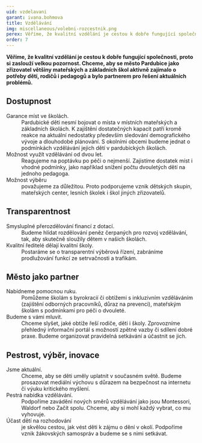 ```yaml
---
uid: vzdelavani
garant: ivana.bohmova
title: Vzdělávání
img: miscellaneous/volebni-rozcestnik.png
perex: Věříme, že kvalitní vzdělání je cestou k dobře fungující společnosti, proto si zaslouží velkou pozornost.
order: 7
---
```


**Věříme, že kvalitní vzdělání je cestou k dobře fungující společnosti, proto si zaslouží velkou pozornost. Chceme, aby se město Pardubice jako zřizovatel většiny mateřských a základních škol aktivně zajímalo o potřeby dětí, rodičů i pedagogů a bylo partnerem pro řešení aktuálních problémů.**

## Dostupnost

<dl class="c-program-key-point-list">
    <dt>Garance míst ve školách.</dt>
    <dd>Pardubické děti nesmí bojovat o místa v místních mateřských a základních školách. K zajištění dostatečných kapacit patří kromě reakce na aktuální nedostatky především sledování demografického vývoje a dlouhodobé plánování. S okolními obcemi budeme jednat o podmínkách vzdělávání jejich dětí v pardubických školách.</dd>
    <dt>Možnost využít vzdělávání od dvou let.</dt>
    <dd>Reagujeme na poptávku po péči o nejmenší. Zajistíme dostatek míst i vhodné podmínky, jako například snížení počtu dvouletých dětí na jednoho pedagoga.</dd>
    <dt>Možnost výběru</dt>
    <dd>považujeme za důležitou. Proto podporujeme vznik dětských skupin, mateřských center, lesních školek i škol jiných zřizovatelů.</dd>
    <!-- <dt>Bezpečná cesta do školy</dt>
    <dd>TODO</dd> -->
</dl>

## Transparentnost

<dl class="c-program-key-point-list">
    <dt>Smysluplné přerozdělování financí z dotací.</dt>
    <dd>Budeme hlídat rozdělování peněz čerpaných pro rozvoj vzdělávání, tak, aby skutečně sloužily dětem v našich školách.</dd>
    <dt>Kvalitní ředitelé dělají kvalitní školy.</dt>
    <dd>Postaráme se o transparentní výběrová řízení, zabráníme prodlužování funkcí ze setrvačnosti a trafikám. </dd>
</dl>

## Město jako partner

<dl class="c-program-key-point-list">
    <dt>Nabídneme pomocnou ruku.</dt>
    <dd>Pomůžeme školám s byrokracií či obtížemi s inkluzivním vzděláváním (zajištění odborných pracovníků, důraz na prevenci), mateřským školám s podmínkami pro péči o dvouleté.</dd>
    <dt>Budeme s vámi mluvit.</dt>
    <dd>Chceme slyšet, jaké obtíže řeší rodiče, děti i školy. Zprovozníme přehledný informační portál s možností zpětné vazby či sdílení dobré praxe. Budeme organizovat pravidelná setkávání a účastnit se jich.</dd>
</dl>

## Pestrost, výběr, inovace

<dl class="c-program-key-point-list">
    <dt>Jsme aktuální.</dt>
    <dd>Chceme, aby se děti uměly uplatnit v současném světě. Budeme prosazovat mediální výchovu s důrazem na bezpečnost na internetu či výuku kritického myšlení.</dd>
    <dt>Pestrá nabídka vzdělávání.</dt>
    <dd>Podpoříme zavádění nových směrů vzdělávání jako jsou Montessori, Waldorf nebo Začít spolu. Chceme, aby si mohl každý vybrat, co mu vyhovuje.</dd>
    <dt>Účast dětí na rozhodování</dt>
    <dd>je skvělou cestou, jak vést děti k zájmu o dění v okolí. Podpoříme vznik žákovských samospráv a budeme se s nimi setkávat.</dd>
</dl>
